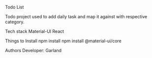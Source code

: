 Todo List

Todo project used to add daily task and map it against with respective category.


Tech stack
Material-UI
React

Things to Install
npm install
npm install @material-ui/core

Authors
Developer: Garland
